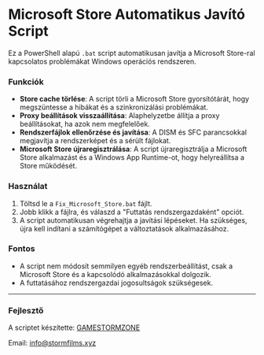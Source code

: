 # Microsoft Store Automatikus Javító Script

Ez a PowerShell alapú `.bat` script automatikusan javítja a Microsoft Store-ral kapcsolatos problémákat Windows operációs rendszeren.

### Funkciók

- **Store cache törlése**: A script törli a Microsoft Store gyorsítótárát, hogy megszüntesse a hibákat és a szinkronizálási problémákat.
- **Proxy beállítások visszaállítása**: Alaphelyzetbe állítja a proxy beállításokat, ha azok nem megfelelőek.
- **Rendszerfájlok ellenőrzése és javítása**: A DISM és SFC parancsokkal megjavítja a rendszerképet és a sérült fájlokat.
- **Microsoft Store újraregisztrálása**: A script újraregisztrálja a Microsoft Store alkalmazást és a Windows App Runtime-ot, hogy helyreállítsa a Store működését.

### Használat

1. Töltsd le a `Fix_Microsoft_Store.bat` fájlt.
2. Jobb klikk a fájlra, és válaszd a "Futtatás rendszergazdaként" opciót.
3. A script automatikusan végrehajtja a javítási lépéseket. Ha szükséges, újra kell indítani a számítógépet a változtatások alkalmazásához.

### Fontos

- A script nem módosít semmilyen egyéb rendszerbeállítást, csak a Microsoft Store és a kapcsolódó alkalmazásokkal dolgozik.
- A futtatásához rendszergazdai jogosultságok szükségesek.

---

### Fejlesztő

A scriptet készítette: [GAMESTORMZONE](https://github.com/GAMESTORMZONE)

Email: info@stormfilms.xyz

